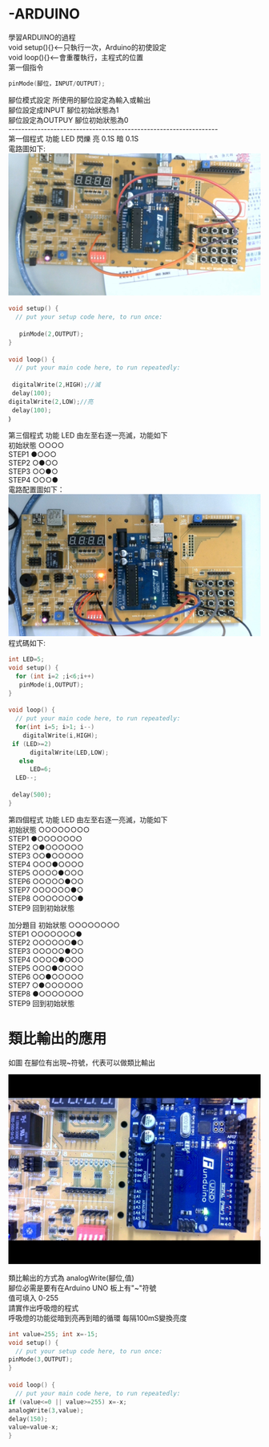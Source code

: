 # -ARDUINO
學習ARDUINO的過程</br>
void setup(){}<--只執行一次，Arduino的初使設定</br>
void loop(){}<--會重覆執行，主程式的位置</br>
第一個指令 </br>
```c++
pinMode(腳位，INPUT/OUTPUT);
```
腳位模式設定 所使用的腳位設定為輸入或輸出</br>
腳位設定成INPUT 腳位初始狀態為1</br>
腳位設定為OUTPUY 腳位初始狀態為0</br>
-----------------------------------------------------------------</br>
第一個程式 功能 LED 閃爍 亮 0.1S 暗 0.1S</br>
電路圖如下:</br>
![image](https://github.com/MorrisChen0921/-ARDUINO/blob/master/2020-09-01-141715.jpg)</br>

```c++
void setup() {
  // put your setup code here, to run once:

   pinMode(2,OUTPUT);
}

void loop() {
  // put your main code here, to run repeatedly:

 digitalWrite(2,HIGH);//滅
 delay(100);
digitalWrite(2,LOW);//亮
 delay(100);
｝
```
第三個程式 功能 LED 由左至右逐一亮滅，功能如下</br>
初始狀態  ○○○○</br>
STEP1    ●○○○</br>
STEP2    ○●○○</br>
STEP3    ○○●○</br>
STEP4    ○○○●</br>
電路配置圖如下：</br>
![image](https://github.com/MorrisChen0921/-ARDUINO/blob/master/2020-09-15-102014.jpg)</br>
程式碼如下:
```c++
int LED=5;
void setup() {
  for (int i=2 ;i<6;i++)
   pinMode(i,OUTPUT);
}

void loop() {
  // put your main code here, to run repeatedly:
  for(int i=5; i>1; i--)
    digitalWrite(i,HIGH);
 if (LED>=2)
      digitalWrite(LED,LOW);
   else
      LED=6;   
  LED--;      

 delay(500);
}
```
第四個程式 功能 LED 由左至右逐一亮滅，功能如下</br>
初始狀態  ○○○○○○○○</br>
STEP1    ●○○○○○○○</br>
STEP2    ○●○○○○○○</br>
STEP3    ○○●○○○○○</br>
STEP4    ○○○●○○○○</br>
STEP5    ○○○○●○○○</br>
STEP6    ○○○○○●○○</br>
STEP7    ○○○○○○●○</br>
STEP8    ○○○○○○○●</br>
STEP9    回到初始狀態</br>

加分題目
初始狀態   ○○○○○○○○</br>
STEP1     ○○○○○○○●</br>
STEP2     ○○○○○○●○</br>
STEP3     ○○○○○●○○</br>
STEP4     ○○○○●○○○</br>
STEP5     ○○○●○○○○</br>
STEP6     ○○●○○○○○</br>
STEP7     ○●○○○○○○</br>
STEP8     ●○○○○○○○</br>
STEP9    回到初始狀態</br>

<h1>類比輸出的應用</h1>
如圖 在腳位有出現~符號，代表可以做類比輸出</br>

![image](https://github.com/MorrisChen0921/-ARDUINO/blob/master/2020-09-15-132935.jpg)</br>

類比輸出的方式為 analogWrite(腳位,值)</br>
腳位必需是要有在Arduino UNO 板上有"~"符號</br>
值可填入 0-255</br>
請實作出呼吸燈的程式</br>
呼吸燈的功能從暗到亮再到暗的循環 每隔100mS變換亮度</br>
```c++
int value=255; int x=-15;
void setup() {
  // put your setup code here, to run once:
pinMode(3,OUTPUT);
}

void loop() {
  // put your main code here, to run repeatedly:
if (value<=0 || value>=255) x=-x;
analogWrite(3,value);
delay(150);
value=value-x;
}
```
